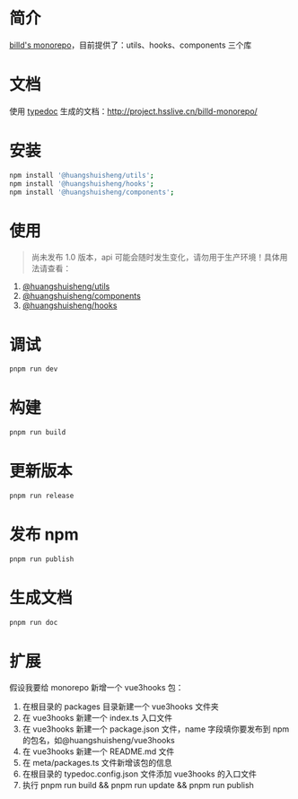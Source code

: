 # 简介

[billd's monorepo](https://github.com/galaxy-s10/billd-monorepo)，目前提供了：utils、hooks、components 三个库

# 文档

使用 [typedoc](https://typedoc.org/) 生成的文档：http://project.hsslive.cn/billd-monorepo/

# 安装

```sh
npm install '@huangshuisheng/utils';
npm install '@huangshuisheng/hooks';
npm install '@huangshuisheng/components';
```

# 使用

> 尚未发布 1.0 版本，api 可能会随时发生变化，请勿用于生产环境！具体用法请查看：

1. [@huangshuisheng/utils](https://github.com/galaxy-s10/billd-monorepo/blob/master/packages/utils/README.md)
2. [@huangshuisheng/components](https://github.com/galaxy-s10/billd-monorepo/blob/master/packages/components/README.md)
3. [@huangshuisheng/hooks](https://github.com/galaxy-s10/billd-monorepo/blob/master/packages/hooks/README.md)

# 调试

```sh
pnpm run dev
```

# 构建

```sh
pnpm run build
```

# 更新版本

```sh
pnpm run release
```

# 发布 npm

```sh
pnpm run publish
```

# 生成文档

```sh
pnpm run doc
```

# 扩展

假设我要给 monorepo 新增一个 vue3hooks 包：

1. 在根目录的 packages 目录新建一个 vue3hooks 文件夹
2. 在 vue3hooks 新建一个 index.ts 入口文件
3. 在 vue3hooks 新建一个 package.json 文件，name 字段填你要发布到 npm 的包名，如@huangshuisheng/vue3hooks
4. 在 vue3hooks 新建一个 README.md 文件
5. 在 meta/packages.ts 文件新增该包的信息
6. 在根目录的 typedoc.config.json 文件添加 vue3hooks 的入口文件
7. 执行 pnpm run build && pnpm run update && pnpm run publish
